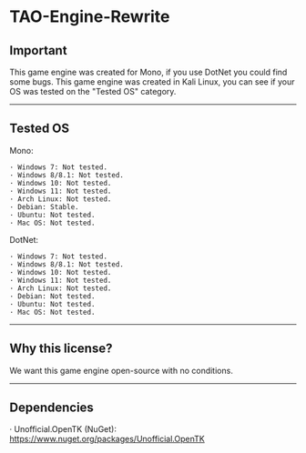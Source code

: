 # TAO-Engine-Rewrite
## Important
This game engine was created for Mono, if you use DotNet you could find some bugs.
This game engine was created in Kali Linux, you can see if your OS was tested on the "Tested OS" category.


----------------------------------------------


## Tested OS
Mono:

	· Windows 7: Not tested.
	· Windows 8/8.1: Not tested.
	· Windows 10: Not tested.
	· Windows 11: Not tested.
	· Arch Linux: Not tested.
	· Debian: Stable.
	· Ubuntu: Not tested.
	· Mac OS: Not tested.
	
DotNet:

	· Windows 7: Not tested.
	· Windows 8/8.1: Not tested.
	· Windows 10: Not tested.
	· Windows 11: Not tested.
	· Arch Linux: Not tested.
	· Debian: Not tested.
	· Ubuntu: Not tested.
	· Mac OS: Not tested.


----------------------------------------------


## Why this license?
We want this game engine open-source with no conditions.


----------------------------------------------


## Dependencies
· Unofficial.OpenTK (NuGet): https://www.nuget.org/packages/Unofficial.OpenTK
